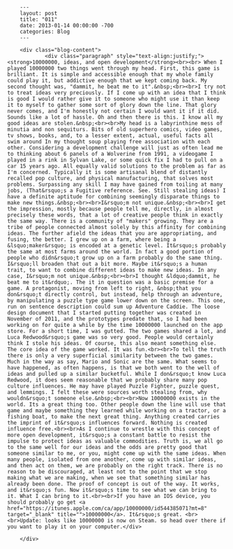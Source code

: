 
        ---
        layout: post
        title: "011"
        date: 2013-01-14 00:00:00 -700
        categories: Blog
        ---

        <div class="blog-content">
				<div class="paragraph" style="text-align:justify;"><strong>10000000, ideas, and open development</strong><br><br> When I played 10000000 two things went through my head. First, this game is brilliant. It is simple and accessible enough that my whole family could play it, but addictive enough that we kept coming back. My second thought was, "dammit, he beat me to it".&nbsp;<br><br>I try not to treat ideas very preciously. If I come up with an idea that I think is good I would rather give it to someone who might use it than keep it to myself to gather some sort of glory down the line. That glory never comes, and I'm honestly not certain I would want it if it did. Sounds like a lot of hassle. Oh and then there is this. I know all my good ideas are stolen.&nbsp;<br><br>My head is a labyrinthine mess of minutia and non sequiturs. Bits of old superhero comics, video games, tv shows, books, and, to a lesser extent, actual, useful facts all swim around In my thought soup playing free association with each other. Considering a development challenge will just as often lead me to thinking about 6 panels of a Wolverine from 1991, a videogame I played in a rink in Sylvan Lake, or some quick fix I had to pull on a car 15 years ago. All equally valid solutions to the problem as far as I'm concerned. Typically it is some artisanal blend of distantly recalled pop culture, and physical manufacturing, that solves most problems. Surpassing any skill I may have gained from toiling at many jobs, (That&rsquo;s a Fugitive reference. See. Still stealing ideas) I have a definite aptitude for combining seemingly disparate things to make new things.&nbsp;<br><br>I&rsquo;m not unique.&nbsp;<br><br>I get the impression, mostly because people tell me, directly, in almost precisely these words, that a lot of creative people think in exactly the same way. There is a community of "makers" growing. They are a tribe of people connected almost solely by this affinity for combining ideas. The further afield the ideas that you are appropriating, and fusing, the better. I grew up on a farm, where being a &lsquo;maker&rsquo; is encoded at a genetic level. It&rsquo;s probably the same at most farms around the world. In fact a good portion of people who didn&rsquo;t grow up on a farm probably do the same thing. I&rsquo;ll broaden that out a bit more. Maybe it&rsquo;s a human trait, to want to combine different ideas to make new ideas. In any case, I&rsquo;m not unique.&nbsp;<br><br>I thought &ldquo;dammit, he beat me to it&rdquo;. The it in question was a basic premise for a game. A protagonist, moving from left to right, &nbsp;that you don&rsquo;t directly control, but instead, help through an adventure, by manipulating a puzzle type game lower down on the screen. This one, run on sentence description could sum up Adventure Caddie. The loose design document that I started putting together was created in November of 2011, and the prototypes predate that, so I had been working on for quite a while by the time 10000000 launched on the app store. For a short time, I was gutted. The two games shared a lot, and Luca Redwood&rsquo;s game was so very good. People would certainly think I stole his ideas. Of course, this also meant something else. The core idea of the game worked. It was fun.<br><br>To tell the truth there is only a very superficial similarity between the two games. Much in the way as say, Mario and Sonic are the same. What seems to have happened, as often happens, is that we both went to the well of ideas and pulled up a similar bucketful. While I don&rsquo;t know Luca Redwood, it does seem reasonable that we probably share many pop culture influences. He may have played Puzzle Fighter, puzzle quest, and lemmings. I felt these were sources worth stealing from, why wouldn&rsquo;t someone else.&nbsp;<br><br>Now 10000000 exists in the world. Its a great thing too. Other people down the line will use that game and maybe something they learned while working on a tractor, or a fishing boat, to make the next great thing. Anything created carries the imprint of it&rsquo;s influences forward. Nothing is created influence free.<br><br>As I continue to wrestle with this concept of more open development, it&rsquo;s a constant battle to resist the impulse to protect ideas as valuable commodities. Truth is, we all go to the same well for our ideas and the odds are pretty good that someone similar to me, or you, might come up with the same ideas. When many people, isolated from one another, come up with similar ideas, and then act on them, we are probably on the right track. There is no reason to be discouraged, at least not to the point that we stop making what we are making, when we see that something similar has already been done. The proof of concept is out of the way. It works, and it&rsquo;s fun. Now it&rsquo;s time to see what we can bring to it. What I can bring to it.<br><br>If you have an IOS device, you should probably go get <a href="https://itunes.apple.com/ca/app/10000000/id544385071?mt=8" target="_blank" title="">10000000</a>. It&rsquo;s great. <br><br>Update: looks like 10000000 is now on Steam. so head over there if you want to play it on your computer.</div>

		</div>
        